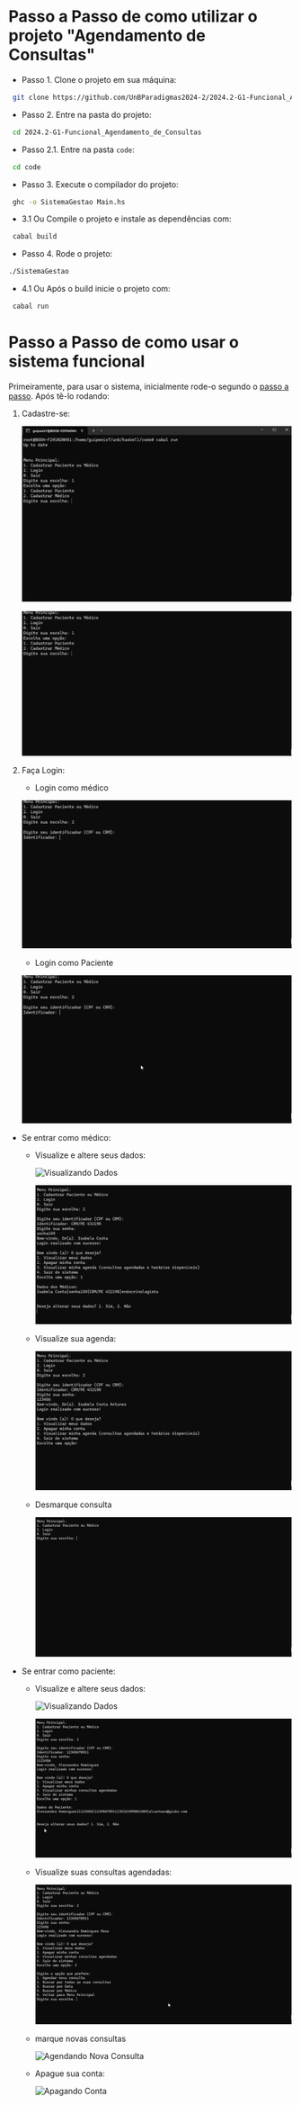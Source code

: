 # Passo a Passo de como utilizar o projeto "Agendamento de Consultas"

- Passo 1. Clone o projeto em sua máquina:

```bash
 git clone https://github.com/UnBParadigmas2024-2/2024.2-G1-Funcional_Agendamento_de_Consultas.git
```

- Passo 2. Entre na pasta do projeto:

```bash
 cd 2024.2-G1-Funcional_Agendamento_de_Consultas
```

- Passo 2.1. Entre na pasta `code`:

```bash
 cd code
```

- Passo 3.  Execute o compilador do projeto:

```bash
 ghc -o SistemaGestao Main.hs 
 ```

- 3.1 Ou Compile o projeto e instale as dependências com:

```bash
 cabal build
```
- Passo 4. Rode o projeto:

 ```bash
 ./SistemaGestao 
```  
  
- 4.1 Ou Após o build inicie o projeto com:

```bash
 cabal run
```


# Passo a Passo de como usar o sistema funcional
Primeiramente, para usar o sistema, inicialmente rode-o segundo o [passo a passo](documentacao/passoapasso-uso.md).
Após tê-lo rodando:

1. Cadastre-se:

    ![Cadastro de Médico](./assets/cadastro-medico.gif)
    
    ![Cadastro de Paciente](./assets/cadastro-paciente.gif)

2. Faça Login:

   - Login como médico

    ![Login Médico](./assets/login-medico.gif)

   - Login como Paciente
    
    ![Login Paciente](./assets/login-paciente.gif)

- Se entrar como médico:
  - Visualize e altere seus dados: 
  
      ![Visualizando Dados](./assets/visualizar-dados-medico.gif)

      ![Alterando Dados](./assets/alterar-dados-medico.gif)
    
  - Visualize sua agenda:
    
      ![Visualizando Consultas](./assets/visualizar-consultas-medico.gif)

  - Desmarque consulta
  
      ![Desmarcando Consulta](./assets/desmarcar-consulta-medico.gif)
    
- Se entrar como paciente:
  - Visualize e altere seus dados:
    
      ![Visualizando Dados](./assets/visualizar-dados-paciente.gif)
    
      ![Alterando Dados](./assets/alterar-dados-paciente.gif)
    
  - Visualize suas consultas agendadas:
  
      ![Visualizando Consultas](./assets/visualizar-consultas-paciente.gif)

  - marque novas consultas
  
      ![Agendando Nova Consulta](./assets/gifs/agendar-consulta-paciente.gif)
    
  - Apague sua conta:
    
      ![Apagando Conta](./assets/gifs/apagar-conta-paciente.gif)

